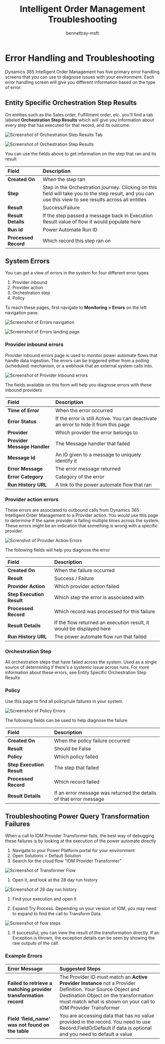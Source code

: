 ﻿---
author: bennettray-msft
description: This topic provides an overview of Dynamics 365 Intelligent Order Management Troubleshooting
ms.date: 10/01/2022
ms.topic: overview
ms.author: bennettray

title: Intelligent Order Management Troubleshooting
---
# Error Handling and Troubleshooting
Dynamics 365 Intelligent Order Management has five primary error handling screens that you can use to diagnose issues with your environment. Each error handling screen will give you different information based on the type of error.

## Entity Specific Orchestration Step Results
On entities such as the Sales order, Fulfillment order, etc. you'll find a tab labeled **Orchestration Step Results** which will give you information about every step that has executed for that record, and its outcome.

![Screenshot of Orchestration Step Results Tab](media/troubleshooting-001.png)

![Screenshot of Orchestration Step Results](media/troubleshooting-002.png)

You can use the fields above to get information on the step that ran and its result

|**Field**|**Description**|
| :- | :- |
|**Created On**|When the step ran|
|**Step**|Step in the Orchestration journey. Clicking on this field will take you to the step result, and you can use this view to see results across all entities|
|**Result**|Success/Failure|
|**Result Details**|If the step passed a message back in Execution Result value of flow it would populate here|
|**Run Id**|Power Automate Run ID|
|**Processed Record**|Which record this step ran on|

## System Errors
You can get a view of errors in the system for four different error types

1. Provider inbound
1. Provider action
1. Orchestration step
1. Policy

To reach these pages, first navigate to **Monitoring > Errors** on the left navigation pane.

![Screenshot of Errors navigation](media/troubleshooting-003.png)

![Screenshot of Errors landing page](media/troubleshooting-004.png)

### Provider inbound errors
Provider inbound errors page is used to monitor power automate flows that handle data ingestion. The errors can be triggered either from a polling (scheduled) mechanism, or a webhook that an external system calls into.

![Screenshot of Provider inbound errors](media/troubleshooting-005.png)

The fields available on this form will help you diagnose errors with these inbound providers

|**Field**|**Description**|
| :- | :- |
|**Time of Error**|When the error occurred|
|**Error Status**|If the error is still Active. You can deactivate an error to hide it from this page|
|**Provider**|Which provider the error belongs to|
|**Provider Message Handler**|The Message handler that failed|
|**Message Id**|An ID given to a message to uniquely identify it|
|**Error Message**|The error message returned|
|**Error Category**|Category of the error|
|**Run History URL**|A link to the power automate flow that ran|

### Provider action errors
These errors are associated to outbound calls from Dynamics 365 Intelligent Order Management to a Provider action. You would use this page to determine if the same provider is failing multiple times across the system. These errors might be an indication that something is wrong with a specific provider.

![Screnshot of Provider Action Errors](media/troubleshooting-006.png)

The following fields will help you diagnose the error

|**Field**|**Description**|
| :- | :- |
|**Created On**|When the failure occurred|
|**Result**|Success / Failure|
|**Provider Action**|Which provider action failed|
|**Step Execution Result**|Which step the error is associated with|
|**Processed Record**|Which record was processed for this failure|
|**Result Details**|If the flow returned an execution result, it would be displayed here|
|**Run History URL**|The power automate flow run that failed|

### Orchestration Step
All orchestration steps that have failed across the system. Used as a single source of determining if there's a systemic issue across runs. For more information about these errors, see Entity Specific Orchestration Step Results

### Policy
Use this page to find all policy/rule failures in your system. 

![Screenshot of Policy Errors](media/troubleshooting-007.png)

The following fields can be used to help diagnose the failure

|**Field**|**Description**|
| :- | :- |
|**Created On**|When the policy failure occurred|
|**Result**|Should be False|
|**Policy**|Which policy failed|
|**Step Execution Result**|The step that failed|
|**Processed Record**|Which record failed|
|**Result Details**|If an error message was returned the details of that error message|

## Troubleshooting Power Query Transformation Failures

When a call to IOM Provider Transformer fails, the best way of debugging these failures is by looking at the execution of the power automate directly

1. Navigate to your Power Platform portal for your environment
1. Open Solutions > Default Solution
1. Search for the cloud flow “IOM Provider Transformer”

![Screenshot of Transformer Flow](media/troubleshooting-008.png)

1. Open it, and look at the 28 day run history

![Screenshot of 28 day run history](media/troubleshooting-009.png)

1. Find your execution and open it

1. Expand Try Process. Depending on your version of IOM, you may need to expand to find the call to Transform Data.

![Screenshot of flow steps](media/troubleshooting-010.png)

1. If successful, you can view the result of the transformation directly. If an Exception is thrown, the exception details can be seen by showing the raw outputs of the call.

### Example Errors


|**Error Message**|**Suggested Steps**|
| :- | :- |
|**Failed to retrieve a matching provider transformation record**|The Provider ID must match an **Active Provider Instance** not a Provider Definition. Your Source Object and Destination Object on the transformation must match what is shown on your call to IOM Provider Transformer|
|**Field ‘field\_name’ was not found on the table**|You are accessing data that has no value provided in the record. You need to use Record.FieldOrDefault if data is optional and you need to default a value|